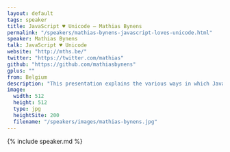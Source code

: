 ```yaml
---
layout: default
tags: speaker
title: JavaScript ♥ Unicode – Mathias Bynens
permalink: "/speakers/mathias-bynens-javascript-loves-unicode.html"
speaker: Mathias Bynens
talk: JavaScript ♥ Unicode
website: "http://mths.be/"
twitter: "https://twitter.com/mathias"
github: "https://github.com/mathiasbynens"
gplus: ""
from: Belgium
description: "This presentation explains the various ways in which JavaScript relies on Unicode, what the consequences are for JavaScript developers, and how ECMAScript 6 will make our lives a bit easier in this regard.\n\nFirst off, the basics of Unicode are explained. Once that’s out of the way, I’ll talk a little bit about different character encodings, only to determine the character encoding that JavaScript uses internally.\n\nThen we’ll explore the various consequences of JavaScript exposing “characters” according to UCS-2/UTF-16, and I’ll explain why it can be problematic.\n\nFinally, I’ll present robust ECMAScript 5-compatible workarounds to the issues encountered, and explain how ECMAScript 6 will make it easier to support full Unicode in JavaScript strings and regular expressions."
image: 
  width: 512
  height: 512
  type: jpg
  heightSite: 200
  filename: "/speakers/images/mathias-bynens.jpg"
---
```


{% include speaker.md %}
